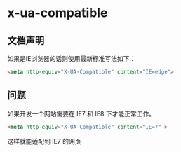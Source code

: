 # x-ua-compatible

## 文档声明

如果是IE浏览器的话则使用最新标准写法如下：

```html
<meta http-equiv="X-UA-Compatible" content="IE=edge">
```





## 问题

如果开发一个网站需要在 IE7 和 IE8 下才能正常工作。

```html
<meta http-equiv="X-UA-Compatible" content="IE=7" >
```

这样就能适配到 IE7 的网页